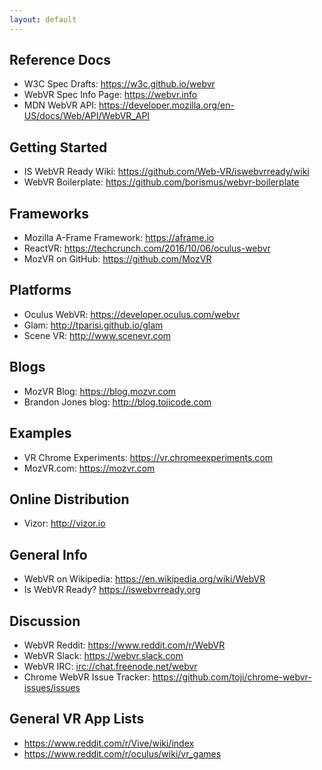 ```yaml
---
layout: default
---
```


## Reference Docs
- W3C Spec Drafts: <https://w3c.github.io/webvr>
- WebVR Spec Info Page: <https://webvr.info>
- MDN WebVR API: <https://developer.mozilla.org/en-US/docs/Web/API/WebVR_API>

## Getting Started
- IS WebVR Ready Wiki: <https://github.com/Web-VR/iswebvrready/wiki>
- WebVR Boilerplate: <https://github.com/borismus/webvr-boilerplate>

## Frameworks
- Mozilla A-Frame Framework: <https://aframe.io>
- ReactVR: <https://techcrunch.com/2016/10/06/oculus-webvr>
- MozVR on GitHub: <https://github.com/MozVR>

## Platforms
- Oculus WebVR: <https://developer.oculus.com/webvr>
- Glam: <http://tparisi.github.io/glam>
- Scene VR: <http://www.scenevr.com>

## Blogs
- MozVR Blog: <https://blog.mozvr.com>
- Brandon Jones blog: <http://blog.tojicode.com>

## Examples
- VR Chrome Experiments: <https://vr.chromeexperiments.com>
- MozVR.com: <https://mozvr.com>

## Online Distribution
- Vizor: <http://vizor.io>

## General Info
- WebVR on Wikipedia: <https://en.wikipedia.org/wiki/WebVR>
- Is WebVR Ready? <https://iswebvrready.org>

## Discussion
- WebVR Reddit: <https://www.reddit.com/r/WebVR>
- WebVR Slack: <https://webvr.slack.com>
- WebVR IRC: <irc://chat.freenode.net/webvr>
- Chrome WebVR Issue Tracker: <https://github.com/toji/chrome-webvr-issues/issues>

## General VR App Lists
- https://www.reddit.com/r/Vive/wiki/index
- https://www.reddit.com/r/oculus/wiki/vr_games
